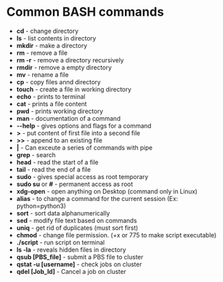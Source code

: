 # Common BASH commands

- **cd** - change directory <br>
- **ls** - list contents in directory <br>
- **mkdir** - make a directory <br>
- **rm** - remove a file <br>
- **rm -r** - remove a directory recursively <br>
- **rmdir** - remove a empty directory <br>
- **mv** - rename a file  <br>
- **cp** - copy files annd directory <br>
- **touch** - create a file in working directory <br>
- **echo** - prints to terminal <br>
- **cat** - prints a file content <br>
- **pwd** - prints working directory <br>
- **man** - documentation of a command  <br>
- **--help** - gives options and flags for a command <br>
- **>** - put content of first file into a second file <br>
- **>>** - append to an existing file <br>
- **|** - Can exceute a series of commands with pipe <br>
- **grep** - search <br>
- **head** - read the start of a file <br>
- **tail** - read the end of a file <br>
- **sudo** - gives special access as root temporary <br>
- **sudo su** or **#** - permanent access as root <br>
- **xdg-open** - open anything on Desktop (command only in Linux) <br>
- **alias** - to change a command for the current session (Ex: python=python3) <br>
- **sort** - sort data alphanumerically <br>
- **sed** - modify file text based on commands <br>
- **uniq** - get rid of duplicates (must sort first) <br>
- **chmod** - change file permission. (+x or 775 to make script executable) <br>
- **./script** - run script on terminal <br>
- **ls -la** - reveals hidden files in directory <br>
- **qsub [PBS_file]** - submit a PBS file to cluster <br>
- **qstat -u [username]** - check jobs on cluster <br>
- **qdel [Job_Id]** - Cancel a job on cluster <br>

 
